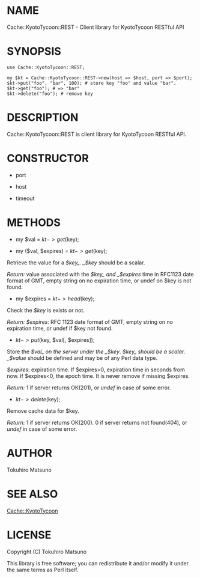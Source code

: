 # NAME

Cache::KyotoTycoon::REST - Client library for KyotoTycoon RESTful API

# SYNOPSIS

    use Cache::KyotoTycoon::REST;

    my $kt = Cache::KyotoTycoon::REST->new(host => $host, port => $port);
    $kt->put("foo", "bar", 100); # store key "foo" and value "bar".
    $kt->get("foo"); # => "bar"
    $kt->delete("foo"); # remove key

# DESCRIPTION

Cache::KyotoTycoon::REST is client library for KyotoTycoon RESTful API.

# CONSTRUCTOR

- port

- host

- timeout

# METHODS

- my $val = $kt->get($key);

- my ($val, $expires) = $kt->get($key);

Retrieve the value for a _$key_.  _$key_ should be a scalar.

_Return:_ value associated with the _$key_ and _$expires_ time in RFC1123 date format of GMT, empty string on no expiration time, or undef on $key is not found.

- my $expires = $kt->head($key);

Check the _$key_ is exists or not.

_Return:_ _$expires_: RFC 1123 date format of GMT, empty string on no expiration time, or undef if $key not found.

- $kt->put($key, $val[, $expires]);

Store the _$val_ on the server under the _$key_. _$key_ should be a scalar.
_$value_ should be defined and may be of any Perl data type.

_$expires_: expiration time. If $expires>0, expiration time in seconds from now. If $expires<0, the epoch time. It is never remove if missing $expires.

_Return:_ 1 if server returns OK(201), or _undef_ in case of some error.

- $kt->delete($key);

Remove cache data for $key.

_Return:_ 1 if server returns OK(200).  0 if server returns not found(404), or _undef_ in case of some error.

# AUTHOR

Tokuhiro Matsuno <tokuhirom AAJKLFJEF GMAIL COM>

# SEE ALSO

[Cache::KyotoTycoon](http://search.cpan.org/perldoc?Cache::KyotoTycoon)

# LICENSE

Copyright (C) Tokuhiro Matsuno

This library is free software; you can redistribute it and/or modify
it under the same terms as Perl itself.